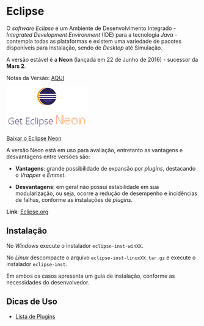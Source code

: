 # Eclipse
O *software* *Eclipse* é um Ambiente de Desenvolvimento Integrado - *Integrated Development Environment* (IDE) para a tecnologia *Java* - contempla todas as plataformas e existem uma variedade de pacotes disponíveis para instalação, sendo de *Desktop* até Simulação.

A versão estável é a **Neon** (lançada em 22 de Junho de 2016) - sucessor da **Mars 2**.

Notas da Versão: [AQUI](https://www.eclipse.org/neon/noteworthy/)

![Get Eclipse Neon](../images/get-eclipse-neon.PNG)

[Baixar o Eclipse Neon](http://www.eclipse.org/downloads/)

A versão Neon está em uso para avaliação, entretanto as vantagens e desvantagens entre versões são:

* **Vantagens**: grande possibilidade de expansão por *plugins*, destacando o *Vrapper* e *Emmet*.

* **Desvantagens**: em geral não possui estabilidade em sua modularização, ou seja, ocorre a redução de desempenho e incidências de falhas, conforme as instalações de *plugins*.

**Link**: [Eclipse.org](https://eclipse.org/)

## Instalação
No *Windows* execute o instalador ```eclipse-inst-winXX```.

No *Linux* descompacte o arquivo ```eclipse-inst-linuxXX.tar.gz``` e execute o instalador ```eclipse-inst```.

Em ambos os casos apresenta um guia de instalação, conforme as necessidades do desenvolvedor.

## Dicas de Uso
* [Lista de Plugins](plugins.md)
